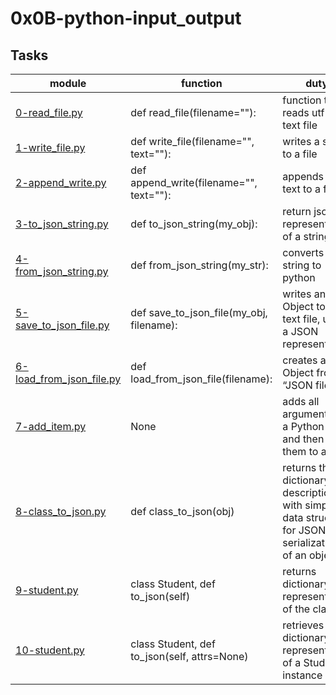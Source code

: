 # 0x0B-python-input_output



## Tasks
| module | function | duty |
| ------ | -------- | ---- |
| [0-read_file.py](0-read_file.py) | def read_file(filename=""): | function that reads utf-8 text file |
| [1-write_file.py](1-write_file.py) | def write_file(filename="", text=""): | writes a string to a file |
| [2-append_write.py](2-append_write.py) | def append_write(filename="", text=""): | appends a text to a file |
| [3-to_json_string.py](3-to_json_string.py) | def to_json_string(my_obj): | return json representation of a string |
| [4-from_json_string.py](4-from_json_string.py) | def from_json_string(my_str): | converts json string to python |
| [5-save_to_json_file.py](5-save_to_json_file.py) | def save_to_json_file(my_obj, filename): | writes an Object to a text file, using a JSON representation |
| [6-load_from_json_file.py](6-load_from_json_file.py) | def load_from_json_file(filename): | creates an Object from a “JSON file” |
| [7-add_item.py](7-add_item.py) | None | adds all arguments to a Python list, and then save them to a file |
| [8-class_to_json.py](8-class_to_json.py) | def class_to_json(obj) | returns the dictionary description with simple data structure for JSON serialization of an object |
| [9-student.py](9-student.py) | class Student, def to_json(self) | returns dictionary representation of the class |
| [10-student.py](10-student.py) | class Student, def to_json(self, attrs=None) | retrieves a dictionary representation of a Student instance |